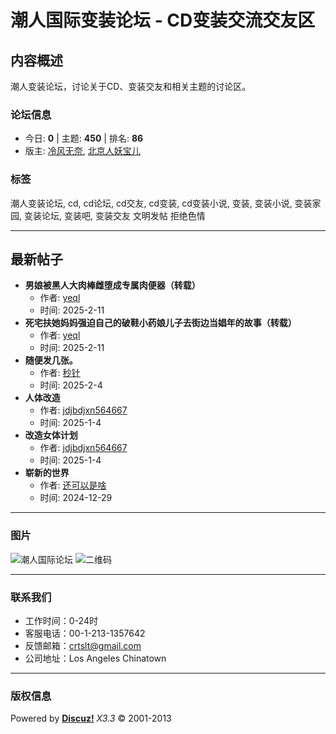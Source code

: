 # 潮人国际变装论坛 - CD变装交流交友区

## 内容概述
潮人变装论坛，讨论关于CD、变装交友和相关主题的讨论区。

### 论坛信息
- 今日: **0** | 主题: **450** | 排名: **86**
- 版主: [冷风无奈](https://bbs.crtslt.com/space-username-%C0%E4%B7%E7%CE%DE%C4%CE.html), [北京人妖宝儿](https://bbs.crtslt.com/space-username-%B1%B1%BE%A9%C8%CB%D1%FD%B1%A6%B6%F9.html)

### 标签
潮人变装论坛, cd, cd论坛, cd交友, cd变装, cd变装小说, 变装, 变装小说, 变装家园, 变装论坛, 变装吧, 变装交友 文明发帖 拒绝色情

---

## 最新帖子
- **男娘被黑人大肉棒雌堕成专属肉便器（转载）**
  - 作者: [yeql](https://bbs.crtslt.com/space-uid-315191.html)
  - 时间: 2025-2-11
- **死宅扶她妈妈强迫自己的破鞋小药娘儿子去街边当娼年的故事（转载）**
  - 作者: [yeql](https://bbs.crtslt.com/space-uid-315191.html)
  - 时间: 2025-2-11
- **随便发几张。**
  - 作者: [秒针](https://bbs.crtslt.com/space-uid-363484.html)
  - 时间: 2025-2-4
- **人体改造**
  - 作者: [jdjbdjxn564667](https://bbs.crtslt.com/space-uid-391676.html)
  - 时间: 2025-1-4
- **改造女体计划**
  - 作者: [jdjbdjxn564667](https://bbs.crtslt.com/space-uid-391676.html)
  - 时间: 2025-1-4
- **崭新的世界**
  - 作者: [还可以是啥](https://bbs.crtslt.com/space-uid-379636.html)
  - 时间: 2024-12-29

---

### 图片
![潮人国际论坛](template/bygsjw/image/logo.png)
![二维码](template/bygsjw/image/qrcode.jpg)

---

### 联系我们
- 工作时间：0-24时
- 客服电话：00-1-213-1357642
- 反馈邮箱：crtslt@gmail.com
- 公司地址：Los Angeles Chinatown

---

### 版权信息
Powered by **[Discuz!](https://bbs.crtslt.com)** _X3.3_ © 2001-2013